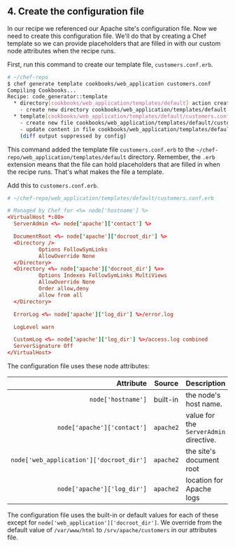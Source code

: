 ## 4. Create the configuration file

In our recipe we referenced our Apache site's configuration file. Now we need to create this configuration file. We'll do that by creating a Chef template so we can provide placeholders that are filled in with our custom node attributes when the recipe runs.

First, run this command to create our template file, <code class="file-path">customers.conf.erb</code>.

```bash
# ~/chef-repo
$ chef generate template cookbooks/web_application customers.conf
Compiling Cookbooks...
Recipe: code_generator::template
  * directory[cookbooks/web_application/templates/default] action create
    - create new directory cookbooks/web_application/templates/default
  * template[cookbooks/web_application/templates/default/customers.conf.erb] action create
    - create new file cookbooks/web_application/templates/default/customers.conf.erb
    - update content in file cookbooks/web_application/templates/default/customers.conf.erb from none to e3b0c4
    (diff output suppressed by config)
```

This command added the template file <code class="file-path">customers.conf.erb</code> to the <code class="file-path">~/chef-repo/web_application/templates/default</code> directory. Remember, the <code class="file-path">.erb</code> extension means that the file can hold placeholders that are filled in when the recipe runs. That's what makes the file a template.

Add this to <code class="file-path">customers.conf.erb</code>.

```conf
# ~/chef-repo/web_application/templates/default/customers.conf.erb

# Managed by Chef for <%= node['hostname'] %>
<VirtualHost *:80>
  ServerAdmin <%= node['apache']['contact'] %>

  DocumentRoot <%= node['apache']['docroot_dir'] %>
  <Directory />
          Options FollowSymLinks
          AllowOverride None
  </Directory>
  <Directory <%= node['apache']['docroot_dir'] %>>
          Options Indexes FollowSymLinks MultiViews
          AllowOverride None
          Order allow,deny
          allow from all
  </Directory>

  ErrorLog <%= node['apache']['log_dir'] %>/error.log

  LogLevel warn

  CustomLog <%= node['apache']['log_dir'] %>/access.log combined
  ServerSignature Off
</VirtualHost>
```

The configuration file uses these node attributes:

| Attribute                                                            | Source    | Description | Value |
|---------------------------------------------------------------------:|-----------|-------------|---------------|
| <code style="white-space:nowrap">node['hostname']</code>             | built-in  | the node's host name. | N/A |
| <code style="white-space:nowrap">node['apache']['contact']</code>    | `apache2` | value for the `ServerAdmin` directive. | ops@example.com |
| <code style="white-space:nowrap">node['web\_application']['docroot\_dir']</code> | `apache2` | the site's document root | <code class="file-path">/srv/apache/customers</code> |
| <code style="white-space:nowrap">node['apache']['log_dir']</code>    | `apache2` | location for Apache logs | <code class="file-path">/var/log/apache2</code> |

The configuration file uses the built-in or default values for each of these except for `node['web_application']['docroot_dir']`. We override from the default value of <code class="file-path">/var/www/html</code> to <code class="file-path">/srv/apache/customers</code> in our attributes file.
